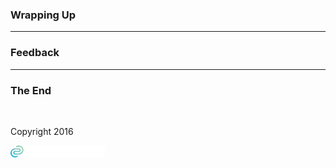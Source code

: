 ### Wrapping Up

<!-- .slide: data-background="img/background-green-orig.jpg" -->

---

### Feedback

---

### The End

<!-- .slide: data-background="img/background-dark-orig.jpg" -->

&nbsp;

Copyright 2016

<p><img class="simpleImage" src="img/logo-and-name-white.png" alt="alt text" title="codecentric Logo" width="30%"></p>
